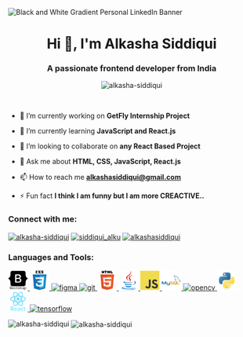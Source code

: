 ![Black and  White Gradient Personal LinkedIn Banner](https://github.com/Alkasha-Siddiqui/Alkasha-Siddiqui/assets/116971123/4cf35f08-6f4d-4c50-8930-9f937b6f10a0)


<h1 align="center">Hi 👋, I'm Alkasha Siddiqui</h1>
<h3 align="center">A passionate frontend developer from India</h3>

<p align="center"> <img src="https://komarev.com/ghpvc/?username=alkasha-siddiqui&label=Profile%20views&color=0e75b6&style=flat" alt="alkasha-siddiqui" /> </p>

<p align="left"> <a href="https://twitter.com/" target="blank"><img src="https://img.shields.io/twitter/follow/?logo=twitter&style=for-the-badge" alt="" /></a> </p>

- 🔭 I’m currently working on **GetFly Internship Project**

- 🌱 I’m currently learning **JavaScript and React.js**

- 👯 I’m looking to collaborate on **any React Based Project**

- 💬 Ask me about **HTML, CSS, JavaScript, React.js**

- 📫 How to reach me **alkashasiddiqui@gmail.com**

- ⚡ Fun fact **I think I am funny but I am more CREACTIVE..**

<h3 align="left">Connect with me:</h3>
<p align="left">
<a href="https://linkedin.com/in/alkasha-siddiqui" target="blank"><img align="center" src="https://raw.githubusercontent.com/rahuldkjain/github-profile-readme-generator/master/src/images/icons/Social/linked-in-alt.svg" alt="alkasha-siddiqui" height="30" width="40" /></a>
<a href="https://instagram.com/siddiqui_alku" target="blank"><img align="center" src="https://raw.githubusercontent.com/rahuldkjain/github-profile-readme-generator/master/src/images/icons/Social/instagram.svg" alt="siddiqui_alku" height="30" width="40" /></a>
<a href="https://www.leetcode.com/alkashasiddiqui" target="blank"><img align="center" src="https://raw.githubusercontent.com/rahuldkjain/github-profile-readme-generator/master/src/images/icons/Social/leet-code.svg" alt="alkashasiddiqui" height="30" width="40" /></a>
</p>

<h3 align="left">Languages and Tools:</h3>
<p align="left"> <a href="https://getbootstrap.com" target="_blank" rel="noreferrer"> <img src="https://raw.githubusercontent.com/devicons/devicon/master/icons/bootstrap/bootstrap-plain-wordmark.svg" alt="bootstrap" width="40" height="40"/> </a> <a href="https://www.w3schools.com/css/" target="_blank" rel="noreferrer"> <img src="https://raw.githubusercontent.com/devicons/devicon/master/icons/css3/css3-original-wordmark.svg" alt="css3" width="40" height="40"/> </a> <a href="https://www.figma.com/" target="_blank" rel="noreferrer"> <img src="https://www.vectorlogo.zone/logos/figma/figma-icon.svg" alt="figma" width="40" height="40"/> </a> <a href="https://git-scm.com/" target="_blank" rel="noreferrer"> <img src="https://www.vectorlogo.zone/logos/git-scm/git-scm-icon.svg" alt="git" width="40" height="40"/> </a> <a href="https://www.w3.org/html/" target="_blank" rel="noreferrer"> <img src="https://raw.githubusercontent.com/devicons/devicon/master/icons/html5/html5-original-wordmark.svg" alt="html5" width="40" height="40"/> </a> <a href="https://www.java.com" target="_blank" rel="noreferrer"> <img src="https://raw.githubusercontent.com/devicons/devicon/master/icons/java/java-original.svg" alt="java" width="40" height="40"/> </a> <a href="https://developer.mozilla.org/en-US/docs/Web/JavaScript" target="_blank" rel="noreferrer"> <img src="https://raw.githubusercontent.com/devicons/devicon/master/icons/javascript/javascript-original.svg" alt="javascript" width="40" height="40"/> </a> <a href="https://www.mysql.com/" target="_blank" rel="noreferrer"> <img src="https://raw.githubusercontent.com/devicons/devicon/master/icons/mysql/mysql-original-wordmark.svg" alt="mysql" width="40" height="40"/> </a> <a href="https://opencv.org/" target="_blank" rel="noreferrer"> <img src="https://www.vectorlogo.zone/logos/opencv/opencv-icon.svg" alt="opencv" width="40" height="40"/> </a> <a href="https://www.python.org" target="_blank" rel="noreferrer"> <img src="https://raw.githubusercontent.com/devicons/devicon/master/icons/python/python-original.svg" alt="python" width="40" height="40"/> </a> <a href="https://reactjs.org/" target="_blank" rel="noreferrer"> <img src="https://raw.githubusercontent.com/devicons/devicon/master/icons/react/react-original-wordmark.svg" alt="react" width="40" height="40"/> </a> <a href="https://www.tensorflow.org" target="_blank" rel="noreferrer"> <img src="https://www.vectorlogo.zone/logos/tensorflow/tensorflow-icon.svg" alt="tensorflow" width="40" height="40"/> </a> </p>

<p><img align="left" src="https://github-readme-stats.vercel.app/api/top-langs?username=alkasha-siddiqui&show_icons=true&locale=en&layout=compact" alt="alkasha-siddiqui" /></p>

<p>&nbsp;<img align="center" src="https://github-readme-stats.vercel.app/api?username=alkasha-siddiqui&show_icons=true&locale=en" alt="alkasha-siddiqui" /></p>

